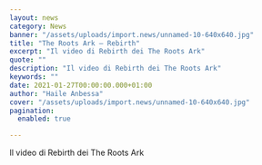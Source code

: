 ```yaml
---
layout: news
category: News
banner: "/assets/uploads/import.news/unnamed-10-640x640.jpg"
title: "The Roots Ark – Rebirth"
excerpt: "Il video di Rebirth dei The Roots Ark"
quote: ""
description: "Il video di Rebirth dei The Roots Ark"
keywords: ""
date: 2021-01-27T00:00:00.000+01:00
author: "Haile Anbessa"
cover: "/assets/uploads/import.news/unnamed-10-640x640.jpg"
pagination:
  enabled: true

---
```


Il video di Rebirth dei The Roots Ark